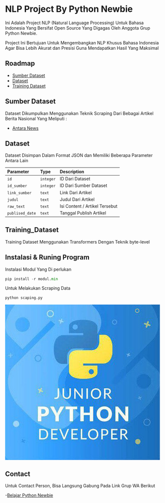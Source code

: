 
# NLP Project By Python Newbie

Ini Adalah Project NLP (Natural Language Processing) Untuk Bahasa Indonesia Yang Bersifat Open Source Yang Digagas Oleh Anggota Grup Python Newbie.

Project Ini Bertujuan Untuk Mengembangkan NLP Khusus Bahasa Indonesia Agar Bisa Lebih Akurat dan Presisi Guna Mendapatkan Hasil Yang Maksimal

## Roadmap
- [Sumber Dataset](#Sumber_Dataset)
- [Dataset](##Dataset)
- [Training Dataset](#Training_Dataset) 


## Sumber Dataset
Dataset Dikumpulkan Menggunakan Teknik Scraping Dari Bebagai Artikel Berita Nasional Yang Meliputi :

- [Antara News](https://www.antaranews.com/)
## Dataset

Dataset Disimpan Dalam Format JSON dan Memiliki Beberapa Parameter Antara Lain

| Parameter | Type     | Description                |
| :-------- | :------- | :------------------------- |
| `id` | `integer` | ID Dari Dataset |
| `id_sumber` | `integer` | ID Dari Sumber Dataset |
| `link_sumber` | `text` | Link Dari Artikel |
| `judul` | `text` | Judul Dari Artikel |
| `raw_text` | `text` | Isi Content / Artikel Tersebut |
| `publised_date` | `text` | Tanggal Publish Artikel |



## Training_Dataset
Training Dataset Menggunakan Transformers Dengan Teknik byte-level
## Instalasi & Runing Program

Instalasi Modul Yang Di perlukan
```python
pip install -r modul.min
```
Untuk Melakukan Scraping Data

```python
python scaping.py
```

![Logo](Untitled.jpeg)


## Contact

Untuk Contact Person, Bisa Langsung Gabung Pada Link Grup WA Berikut

-[Belajar Python Newbie](https://chat.whatsapp.com/KVgG1OgRWJm14U3JpLqEhR)

